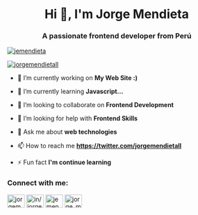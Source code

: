 <!-- ### Hi there 👋

- 🔭 I’m currently working on FrontEnd Development
- 🌱 I’m currently learning JsvaScript
- 👯 I’m looking to collaborate on Web Development
- 🤔 I’m looking for help with FrontEnd Development
- 💬 Ask me about FrontEnd Skills
- 📫 How to reach me: ...[Twitter](https://twitter.com/jorgemendietall)
- 😄 Pronouns: ...He
- ⚡ Fun fact: ...I'm continue learning -->

<h1 align="center">Hi 👋, I'm Jorge Mendieta</h1>
<h3 align="center">A passionate frontend developer from Perú</h3>

<p align="left"> <a href="https://github.com/ryo-ma/github-profile-trophy"><img src="https://github-profile-trophy.vercel.app/?username=jemendieta" alt="jemendieta" /></a> </p>

<p align="left"> <a href="https://twitter.com/jorgemendietall" target="blank"><img src="https://img.shields.io/twitter/follow/jorgemendietall?logo=twitter&style=for-the-badge" alt="jorgemendietall" /></a> </p>

- 🔭 I’m currently working on **My Web Site :)**

- 🌱 I’m currently learning **Javascript...**

- 👯 I’m looking to collaborate on **Frontend Development**

- 🤝 I’m looking for help with **Frontend Skills**

- 💬 Ask me about **web technologies**

- 📫 How to reach me **https://twitter.com/jorgemendietall**

- ⚡ Fun fact **I'm continue learning**

<h3 align="left">Connect with me:</h3>
<p align="left">
<a href="https://twitter.com/jorgemendietall" target="blank"><img align="center" src="https://raw.githubusercontent.com/rahuldkjain/github-profile-readme-generator/neutral-icons/src/images/icons/Social/twitter.svg" alt="jorgemendietall" height="30" width="40" /></a>
<a href="https://linkedin.com/in/in/jorgemendieta/" target="blank"><img align="center" src="https://raw.githubusercontent.com/rahuldkjain/github-profile-readme-generator/neutral-icons/src/images/icons/Social/linked-in-alt.svg" alt="in/jorgemendieta/" height="30" width="40" /></a>
<a href="https://fb.com/jemendieta86" target="blank"><img align="center" src="https://raw.githubusercontent.com/rahuldkjain/github-profile-readme-generator/neutral-icons/src/images/icons/Social/facebook.svg" alt="jemendieta86" height="30" width="40" /></a>
<a href="https://instagram.com/jorge_mendietall/" target="blank"><img align="center" src="https://raw.githubusercontent.com/rahuldkjain/github-profile-readme-generator/neutral-icons/src/images/icons/Social/instagram.svg" alt="jorge_mendietall/" height="30" width="40" /></a>
</p>
